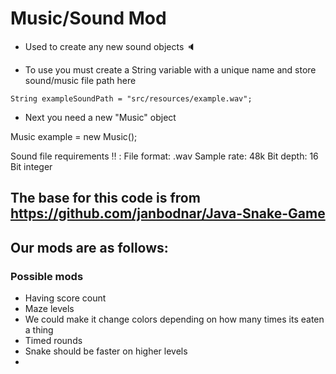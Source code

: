 
# Music/Sound Mod
* Used to create any new sound objects 🔈

* To use you must create a String   variable  with a unique name and store sound/music file path here

```String exampleSoundPath = "src/resources/example.wav";```

* Next you need a new "Music" object

Music example = new Music();

Sound file requirements ‼️ :
File format: .wav
Sample rate: 48k
Bit depth: 16 Bit integer

          

## The base for this code is from https://github.com/janbodnar/Java-Snake-Game

## Our mods are as follows: 

### Possible mods
* Having score count
* Maze levels
* We could make it change colors depending on how many times its eaten a thing
* Timed rounds
* Snake should be faster on higher levels
* 
